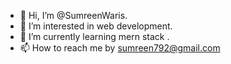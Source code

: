 - 👋 Hi, I’m @SumreenWaris.
- 👀 I’m interested in web development.
- 🌱 I’m currently learning mern stack .
- 📫 How to reach me by sumreen792@gmail.com
<!---
SumreenWaris/SumreenWaris is a ✨ special ✨ repository because its `README.md` (this file) appears on your GitHub profile.
You can click the Preview link to take a look at your changes.
--->
